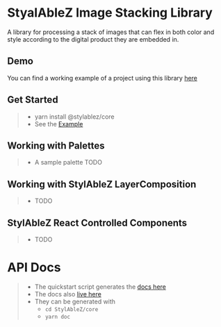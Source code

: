 # StyalAbleZ Image Stacking Library

A library for processing a stack of images that can flex in both color and style according to the digital product they are embedded in.

## Demo
You can find a working example of a project using this library [here](https://joshuaedeford.github.io/StylAbleZ/examples/dnd/build/)

## Get Started

> * yarn install @stylablez/core
> * See the [Example](core/README.md)


## Working with Palettes
> * A sample palette TODO

## Working with StylAbleZ LayerComposition
> * TODO

## StylAbleZ React Controlled Components
> * TODO


# API Docs
> * The quickstart script generates the  [docs here](./core/docs/@stylizablez/core/0.1.0/index.html)
> * The docs also [live here](https://joshuaedeford.github.io/StylAbleZ/core/docs/) 
> * They can be generated with
>   * `cd StylAbleZ/core`
>   * `yarn doc`

